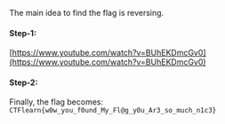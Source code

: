 The main idea to find the flag is reversing.


#### Step-1:
[https://www.youtube.com/watch?v=BUhEKDmcGv0](https://www.youtube.com/watch?v=BUhEKDmcGv0)

#### Step-2:
Finally, the flag becomes: `CTFlearn{w0w_you_f0und_My_Fl@g_y0u_Ar3_so_much_n1c3}`

